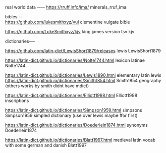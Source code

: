 
real world data ----
https://rruff.info/ima/ minerals_rruf_ima 


bibles --  
https://github.com/lukesmithxyz/vul clementine vulgate bible

https://github.com/LukeSmithxyz/kjv king james version tsv kjv


dictionaries---

https://github.com/latin-dict/LewisShort1879/releases lewis LewisShort1879

https://latin-dict.github.io/dictionaries/Nolte1744.html lexicon latinae Nolte1744

https://latin-dict.github.io/dictionaries/Lewis1890.html elementary latin lewis 
https://latin-dict.github.io/dictionaries/Smith1854.html Smith1854 geography (others works by smith didnt have mdict)


https://latin-dict.github.io/dictionaries/Elliott1998.html Elliott1998 inscriptions

https://latin-dict.github.io/dictionaries/Simpson1959.html simpsons Simpson1959 simpled dictionary (use over lewis maybe ffor first)

https://latin-dict.github.io/dictionaries/Doederlein1874.html synonyms Doederlein1874

https://latin-dict.github.io/dictionaries/Blatt1997.html medieval latin vocab with some german and danish Blatt1997